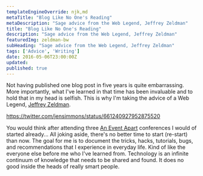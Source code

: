 ```yaml
---
templateEngineOverride: njk,md
metaTitle: "Blog Like No One's Reading"
metaDescription: "Sage advice from the Web Legend, Jeffrey Zeldman"
title: "Blog Like No One's Reading"
description: "Sage advice from the Web Legend, Jeffrey Zeldman"
featuredImg: zeldman-bw
subHeading: "Sage advice from the Web Legend, Jeffrey Zeldman"
tags: ['Advice', 'Writing']
date: 2016-05-06T23:00:00Z
updated:
published: true
---
```


<div class="col-start-3 col-end-9">

Not having published one blog post in five years is quite embarrassing. More importantly, what I've learned in that time has been invaluable and to hold that in my head is selfish. This is why I'm taking the advice of a Web Legend, [Jeffrey Zeldman](http://www.zeldman.com).

https://twitter.com/jensimmons/status/661240927952875520

You would think after attending three [An Event Apart](http://www.aneventapart.com) conferences I would of started already... All joking aside, there's no better time to start (re-start) than now. The goal for me is to document the tricks, hacks, tutorials, bugs, and recommendations that I experience in everyday life. Kind of like the everyone else before me who I've learned from. Technology is an infinite continuum of knowledge that needs to be shared and found. It does no good inside the heads of really smart people.

</div>